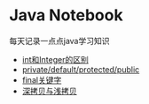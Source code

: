 # Java Notebook
每天记录一点点java学习知识
* [int和Integer的区别](./a.md)
* [private/default/protected/public](./b.md)
* [final关键字](./c.md)
* [深拷贝与浅拷贝](./d.md)

